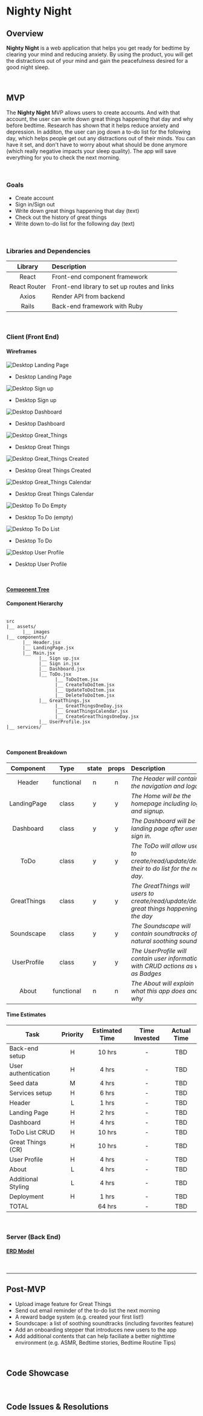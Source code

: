 # Nighty Night

## Overview

**Nighty Night** is a web application that helps you get ready for bedtime by clearing your mind and reducing anxiety. By using the product, you will get the distractions out of your mind and gain the peacefulness desired for a good night sleep. 

<br>

## MVP

The **Nighty Night** MVP allows users to create accounts. And with that account, the user can write down great things happening that day and why before bedtime. Research has shown that it helps reduce anxiety and depression. In additon, the user can jog down a to-do list for the following day, which helps people get out any distractions out of their minds. You can have it set, and don't have to worry about what should be done anymore (which really negative impacts your sleep quality). The app will save everything for you to check the next morning.  

<br>

### Goals

- Create account
- Sign in/Sign out
- Write down great things happening that day (text)
- Check out the history of great things
- Write down to-do list for the following day (text)


<br>

### Libraries and Dependencies


|     Library      | Description                                |
| :--------------: | :----------------------------------------- |
|      React       | Front-end component framework |
|   React Router   | Front-end library to set up routes and links |
|      Axios       | Render API from backend |
|      Rails       | Back-end framework with Ruby |

<br>

### Client (Front End)

#### Wireframes

![Desktop Landing Page](https://res.cloudinary.com/dvmkqx6v1/image/upload/v1594670829/Landing_Page_pcudxz.png)

- Desktop Landing Page

![Desktop Sign up](https://res.cloudinary.com/dvmkqx6v1/image/upload/v1594670829/Sign_up_wk8oww.png)

- Desktop Sign up

![Desktop Dashboard](https://res.cloudinary.com/dvmkqx6v1/image/upload/v1594671189/Dashboard_bvvuet.png)

- Desktop Dashboard

![Desktop Great_Things](https://res.cloudinary.com/dvmkqx6v1/image/upload/v1594671189/GreatThings_hibk3a.png)

- Desktop Great Things

![Desktop Great_Things Created](https://res.cloudinary.com/dvmkqx6v1/image/upload/v1594670830/GreatThings_History_v655at.png)

- Desktop Great Things Created

![Desktop Great_Things Calendar](https://res.cloudinary.com/dvmkqx6v1/image/upload/v1594670829/GreatThings_Calendar_vghqeh.png)

- Desktop Great Things Calendar

![Desktop To Do Empty](https://res.cloudinary.com/dvmkqx6v1/image/upload/v1594670829/ToDo_Empty_jq4t8a.png)

- Desktop To Do (empty)


![Desktop To Do List](https://res.cloudinary.com/dvmkqx6v1/image/upload/v1594670830/ToDo_list_r6uleq.png)

- Desktop To Do

![Desktop User Profile](https://res.cloudinary.com/dvmkqx6v1/image/upload/v1594670830/User_Profile_zts9yr.png)

- Desktop User Profile


<br>


#### [Component Tree](https://res.cloudinary.com/dvmkqx6v1/image/upload/v1594670830/ComponentTree_mz3ehl.png)

#### Component Hierarchy


``` structure

src
|__ assets/
      |__ images
|__ components/
      |__ Header.jsx
      |__ LandingPage.jsx
      |__ Main.jsx 
            |__ Sign up.jsx
            |__ Sign in.jsx
            |__ Dashboard.jsx
            |__ ToDo.jsx
                  |__ ToDoItem.jsx
                  |__ CreateToDoItem.jsx
                  |__ UpdateToDoItem.jsx
                  |__ DeleteToDoItem.jsx
            |__ GreatThings.jsx
                  |__ GreatThingsOneDay.jsx
                  |__ GreatThingsCalendar.jsx
                  |__ CreateGreatThingsOneDay.jsx
            |__ UserProfile.jsx
|__ services/

```
<br>

#### Component Breakdown


|  Component   |    Type    | state | props | Description                                                      |
| :----------: | :--------: | :---: | :---: | :--------------------------------------------------------------- |
|    Header    | functional |   n   |   n   | _The Header will contain the navigation and logo._               |
|  LandingPage |   class    |   y   |   y   | _The Home will be the homepage including login and signup._      |
|  Dashboard   |   class    |   y   |   y   | _The Dashboard will be the landing page after user sign in._     |
|     ToDo     |   class    |   y   |   y   | _The ToDo will allow users to create/read/update/delete their to do list for the next day._      |
| GreatThings  |   class    |   y   |   y   | _The GreatThings will users to create/read/update/delete great things happening on the day_      |
|  Soundscape  |   class    |   y   |   y   | _The Soundscape will contain soundtracks of natural soothing sounds_      |
| UserProfile  |   class    |   y   |   y   | _The UserProfile will contain user information with CRUD actions as well as Badges_      |
|    About     | functional |   n   |   n   | _The About will explain what this app does and why_      |


#### Time Estimates


| Task                | Priority | Estimated Time | Time Invested | Actual Time |
| ------------------- | :------: | :------------: | :-----------: | :---------: |
| Back-end setup      |    H     |     10 hrs     |       -       |     TBD     |
| User authentication |    H     |     4 hrs      |       -       |     TBD     |
| Seed data           |    M     |     4 hrs      |       -       |     TBD     |
| Services setup      |    H     |     6 hrs      |       -       |     TBD     |
| Header              |    L     |     1 hrs      |       -       |     TBD     |
| Landing Page        |    H     |     2 hrs      |       -       |     TBD     |
| Dashboard           |    H     |     4 hrs      |       -       |     TBD     |
| ToDo List CRUD      |    H     |     10 hrs     |       -       |     TBD     |
| Great Things (CR)   |    H     |     10 hrs     |       -       |     TBD     |
| User Profile        |    H     |     4 hrs      |       -       |     TBD     |
| About               |    L     |     4 hrs      |       -       |     TBD     |
| Additional Styling  |    L     |     4 hrs      |       -       |     TBD     |
| Deployment          |    H     |     1 hrs      |       -       |     TBD     |
| TOTAL               |          |     64 hrs     |       -       |     TBD     |


<br>

### Server (Back End)


#### [ERD Model](https://res.cloudinary.com/dvmkqx6v1/image/upload/v1594614315/Night_ERD_pnsoik.png)

<br>

***

## Post-MVP
- Upload image feature for Great Things
- Send out email reminder of the to-do list the next morning
- A reward badge system (e.g. created your first list!)
- Soundscape: a list of soothing soundtracks (including favorites feature)
- Add an onboarding stepper that introduces new users to the app
- Add additional contents that can help faciliate a better nighttime environment (e.g. ASMR, Bedtime stories, Bedtime Routine Tips)

<br>

## Code Showcase

<br>

## Code Issues & Resolutions


